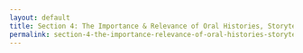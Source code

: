 ```yaml
---
layout: default
title: Section 4: The Importance & Relevance of Oral Histories, Storytelling, & Audio/Sonic Mediums
permalink: section-4-the-importance-relevance-of-oral-histories-storytelling-audio-sonic-mediums
---
```

<!-- Add an essay or interpretive material below this line,
using HTML or markdown.  Do not modify this file above this line -->
